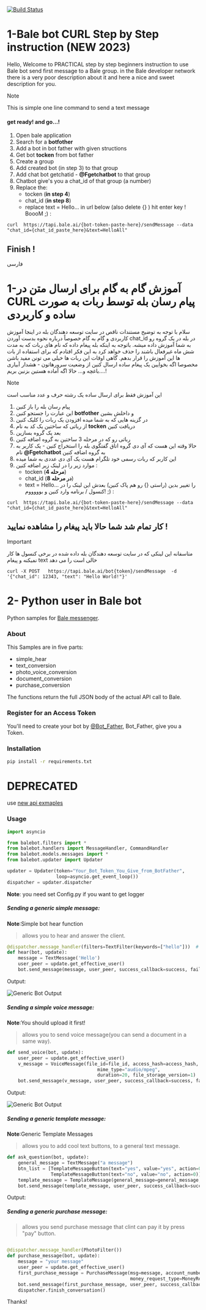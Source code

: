 [![Build Status](https://avatars1.githubusercontent.com/u/35299314?s=200&v=4)](https://github.com/balemessenger)

# 1-Bale bot **CURL** Step by Step instruction (NEW 2023)

   Hello, Welcome to PRACTICAL step by step beginners instruction to use Bale bot send first message to a Bale group.
in the Bale developer network there is a very poor description about it and here a nice and sweet description for you.

> [!NOTE]
>This is simple one line command to send a text message
>

#### get ready! and go...!

1. Open bale application
2. Search for a **botfother**
3. Add a bot in bot father with given structions
4. Get bot **tocken** from bot father
5. Create a group
6. Add created bot (in step 3) to that group
7. Add chat bot getchatid -  **@Fgetchatbot** to that group
8. Chatbot give's you a chat_id of that group (a number)
9. Replace the:
    - tocken (**in step 4**) 
    - chat_id (**in step 8**)
    - replace text = Hello... in url below (also delete {} ) hit enter key ! BoooM ;) :

  ```curl  https://tapi.bale.ai/{bot-token-paste-here}/sendMessage --data "chat_id={chat_id_paste_here}&text=HelloAll" ```

## Finish !
فارسی
# 1-آموزش گام به گام برای ارسال متن در CURL پیام رسان بله توسط ربات به صورت ساده و کاربردی
سلام با توجه به توضیح مستندات ناقص در سایت توسعه دهندگان بله در اینجا آموزش کاربردی و گام به گام خصوصاً درباره نحوه بدست آوردن chat_id در بله در یک گروه رو به شما آموزش داده میشه. باتوجه به اینکه بله پیغام داده که نام های ربات که به مدت شش ماه غیرفعال باشند را حذف خواهد کرد به این فکر افتادم که برای استفاده از بات ها این آموزش را قرار بدهم. گاهی اوقات این ربات ها خیلی می تونن مفید باشن مخصوصا اگه بخوایین یک پیغام ساده ارسال کنین از وضعیت سرورهاتون - هشدار آبیاری باغچه و... 
حالا اگه آماده هستین بزنین بریم....!

> [!NOTE]
> این آموزش فقط برای ارسال ساده یک رشته حرف و عدد مناسب است
>

1. پیام رسان بله را باز کنین
2. این عبارت را جستجو کنین **botfother** و داخلش بشین
3. در گزینه هایی که به شما میده افزودن یک ربات را کلیک کنین
4. از رباتی که ساختین یک کد به نام  **tocken**  دریافت کنین
5. بعد یک گروه بسازین
6. رباتی رو که در مرحله 3 ساختین به گروه اضافه کنین
7.  حالا وقته این هست که آی دی گروه اتاق گفتگوی بله را استخراج کنین - یک کاربر به نام **@Fgetchatbot** به گروه اضافه کنین
8. این کاربر که ربات رسمی خود تلگرام هست یک آی دی عددی به شما میده
9. موارد زیر را در لینک زیر اضافه کنین :
    - tocken (**مرحله 4**) 
    - chat_id (**در مرحله 8**)
    -   text = Hello... را تغییر بدین (راستی {} رو هم پاک کنین) بعدش این لینک را در کنسول / برنامه وارد کنین و بوووووم! ;) :

  ```curl  https://tapi.bale.ai/{bot-token-paste-here}/sendMessage --data "chat_id={chat_id_paste_here}&text=HelloAll" ```

## کار تمام شد شما حالا باید پیغام را مشاهده نمایید !

  
> [!IMPORTANT]
> متاسفانه این لینکی که در سایت توسعه دهندگان بله داده شده در برخی کنسول ها کار نمیکنه و پیغام text خالی است را می دهد
> ```
>curl -X POST   https://tapi.bale.ai/bot{token}/sendMessage  -d '{"chat_id": 12343, "text": "Hello World!"}'
> ```


  
# 2- Python user in Bale bot

Python samples for [Bale messenger](https://bale.ai).

### About

This Samples are in five parts:

* simple_hear
* text_conversion
* photo_voice_conversion
* document_conversion
* purchase_conversion


The functions return the full JSON body of the actual API call to Bale.

### Register for an Access Token

You'll need to create your bot by [@Bot_Father](https://web.bale.ai/), Bot_Father, give you a Token.

### Installation

```bash
pip install -r requirements.txt
``` 
# DEPRECATED 
use [new api exmaples](https://github.com/balemessenger/bale-bot-samples/tree/master/new_api_example) 
### Usage

```python
import asyncio

from balebot.filters import *
from balebot.handlers import MessageHandler, CommandHandler
from balebot.models.messages import *
from balebot.updater import Updater

updater = Updater(token="Your_Bot_Token_You_Give_from_BotFather",
                  loop=asyncio.get_event_loop())
dispatcher = updater.dispatcher

```

__Note__: you need set Config.py if you want to get logger


##### Sending a generic simple message:

__Note__:Simple bot hear function
> allows you to hear and answer the client.


```python
@dispatcher.message_handler(filters=TextFilter(keywords=["hello"]))  # filter text the client enter to bot
def hear(bot, update):
    message = TextMessage('Hello')
    user_peer = update.get_effective_user()
    bot.send_message(message, user_peer, success_callback=success, failure_callback=failure)
```

Output:

![Generic Bot Output](image_9390.png)

##### Sending a simple voice message:
__Note__:You should upload it first!

> allows you to send voice message(you can send a document in a same way).


```python
def send_voice(bot, update):
    user_peer = update.get_effective_user()
    v_message = VoiceMessage(file_id=file_id, access_hash=access_hash, name="Hello", file_size='259969',
                                 mime_type="audio/mpeg",
                                 duration=20, file_storage_version=1)
    bot.send_message(v_message, user_peer, success_callback=success, failure_callback=failure)
```

Output:

![Generic Bot Output](https://github.com/balemessenger/blob/master/assets/logo.png)
##### Sending a generic template message:

__Note__:Generic Template Messages 
> allows you to add cool text buttons, to a general text message.


```python
def ask_question(bot, update):
    general_message = TextMessage("a message")
    btn_list = [TemplateMessageButton(text="yes", value="yes", action=0),
                TemplateMessageButton(text="no", value="no", action=0)]
    template_message = TemplateMessage(general_message=general_message, btn_list=btn_list)
    bot.send_message(template_message, user_peer, success_callback=success, failure_callback=failure)
```

Output:

##### Sending a generic purchase message:

> allows you send purchase message that clint can pay it by press "pay" button.

```python

@dispatcher.message_handler(PhotoFilter())
def purchase_message(bot, update):
    message = "your message"
    user_peer = update.get_effective_user()
    first_purchase_message = PurchaseMessage(msg=message, account_number="your cart number", amount="how much do you want to ask",
                                             money_request_type=MoneyRequestType.normal)
    bot.send_message(first_purchase_message, user_peer, success_callback=success, failure_callback=failure)
    dispatcher.finish_conversation()
```
Thanks!
